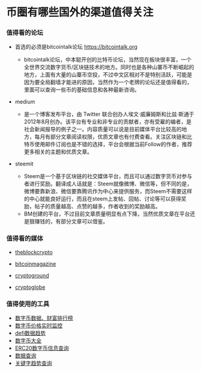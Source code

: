 # 币圈有哪些国外的渠道值得关注

### 值得看的论坛

+ 首选的必须是bitcointalk论坛 https://bitcointalk.org
    - bitcointalk论坛，中本聪开创的比特币论坛，当然现在板块很丰富，一个全世界交流数字货币/区块链技术的地方。同时也是各种山寨币不断崛起的地方，上面有大量的山寨币空投，不过中文区相对不是特别活跃，可能是因为要全局翻墙才能进的原因，当然作为一个老牌的论坛还是值得看的，里面可以查询一些币的基础信息和各种最新咨询。

+ medium

    - 是一个博客发布平台，由 Twitter 联合创办人埃文·威廉姆斯和比兹·斯通于2012年8月创办。该平台有专业和非专业的贡献者，亦有受雇的编者，是社会新闻报导的例子之一。内容质量可以说是目前媒体平台比较高的地方，每月有部分文章阅读权限，优质文章也有付费查看。关注区块链和比特币使用邮件订阅也是不错的选择，平台会根据当前Follow的作者，推荐更多相关的主题和优质文章。

+ steemit

    - Steem是一个基于区块链的社交媒体平台，而且可以通过数字货币对参与者进行奖励。翻译成人话就是：Steem就像微博、微信等，但不同的是，微博要靠新浪、微信要靠腾讯作为中心来提供服务，而Steem不需要这样的中心就能良好运行，而且在steem上发帖、回帖、讨论等可以获得奖励，帖子的质量越高、点赞的越多，作者收到的奖励越高。
    - BM创建的平台，不过目前文章质量明显有点下降，当然优质文章在平台还是狠赚钱的，有部分文章可以借鉴。

### 值得看的媒体


+ [theblockcrypto](https://www.theblockcrypto.com/)

+ [bitcoinmagazine](https://bitcoinmagazine.com/)

+ [cryptoground](https://www.cryptoground.com/)

+ [cryptoglobe](https://www.cryptoglobe.com/)


### 值得使用的工具

+ [数字币数据、财富排行榜](https://bitinfocharts.com/)
+ [数字币价格实时监控](https://cryptowat.ch/)
+ [defi数据趋势](https://www.stakingrewards.com/)
+ [数字币大全](https://coinmarketcap.com/)
+ [ERC20数字币信息查询](https://etherscan.io/)
+ [数据查询](https://messari.io/asset)
+ [关键字趋势查询](https://app.buzzsumo.com/discover/trending)
